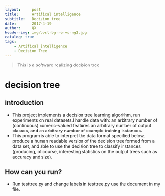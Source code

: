 ```yaml
---
layout:     post
title:      Artifical intelligence 
subtitle:   Decision tree
date:       2017-4-19
author:     QX
header-img: img/post-bg-re-vs-ng2.jpg
catalog: true
tags:
    - Artifical intelligence
    - Decision Tree
---
```


>This is a software realizing decision tree

# decision tree
## introduction
- This project implements a decision tree learning algorithm, run experiments on real datasets.I handle data with:
an arbitrary number of (continuous) numeric-valued features
an arbitrary number of output classes, and
an arbitrary number of example training instances.
- This program is able to interpret the data format specified below, produce a human readable version of the decision tree formed from a data set, and able to use the decision tree to classify instances (producing, of course, interesting statistics on the output trees such as accuracy and size).
## How can you run?
- Run testtree.py and change labels in testtree.py use the document in my file.

